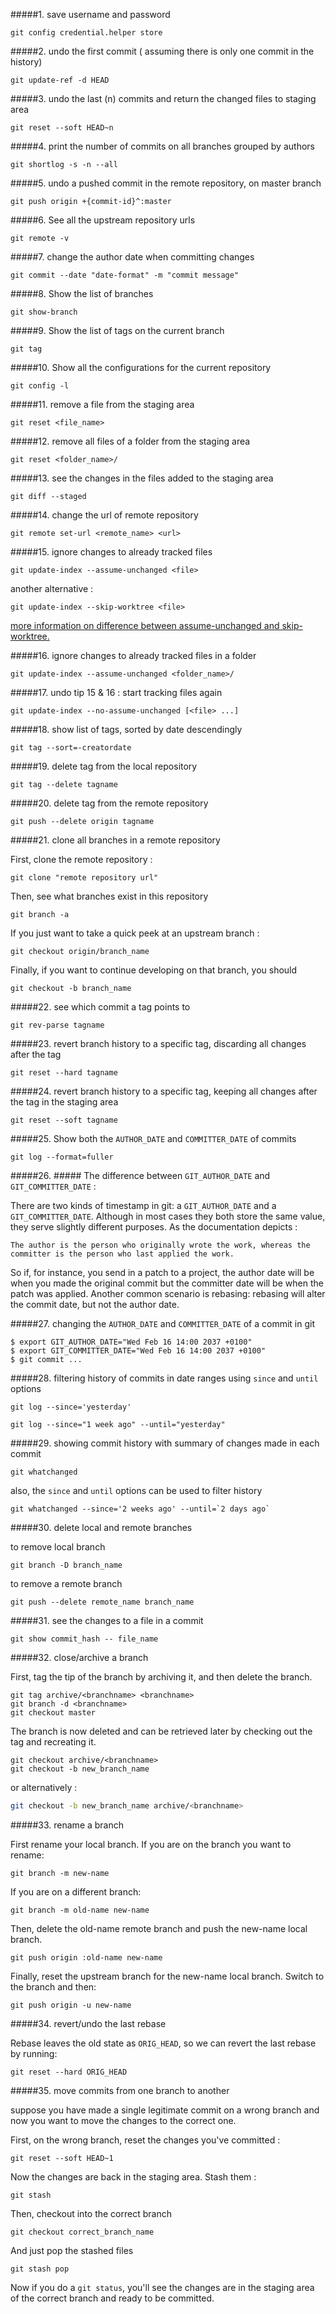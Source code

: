
#####1. save username and password 

```
git config credential.helper store
```

#####2. undo the first commit ( assuming there is only one commit in the history)

```
git update-ref -d HEAD
```
#####3. undo the last (n) commits and return the changed files to staging area

```
git reset --soft HEAD~n
``` 
#####4. print the number of commits on all branches grouped by authors

```
git shortlog -s -n --all
```
#####5. undo a pushed commit in the remote repository, on master branch

```
git push origin +{commit-id}^:master
```
#####6. See all the upstream repository urls

```
git remote -v
```

#####7. change the author date when committing changes
```
git commit --date "date-format" -m "commit message"
```

#####8. Show the list of branches
```
git show-branch
```

#####9. Show the list of tags on the current branch
```
git tag
```
#####10. Show all the configurations for the current repository

```
git config -l
```

#####11. remove a file from the staging area

```
git reset <file_name>
```

#####12. remove all files of a folder from the staging area
```
git reset <folder_name>/
```
#####13. see the changes in the files added to the staging area
```
git diff --staged
```
#####14. change the url of remote repository
```
git remote set-url <remote_name> <url>
```

#####15. ignore changes to already tracked files
```
git update-index --assume-unchanged <file>
```

another alternative :
```
git update-index --skip-worktree <file> 
```
[ more information on difference between assume-unchanged and skip-worktree.](https://stackoverflow.com/a/13631525/2450855)

#####16. ignore changes to already tracked files in a folder
```
git update-index --assume-unchanged <folder_name>/
```
#####17. undo tip 15 & 16 : start tracking files again

```
git update-index --no-assume-unchanged [<file> ...]
```
#####18. show list of tags, sorted by date descendingly
```
git tag --sort=-creatordate
```
#####19. delete tag from the local repository
```
git tag --delete tagname
```
#####20. delete tag from the remote repository
```
git push --delete origin tagname 
```
#####21. clone all branches in a remote repository

First, clone the remote repository :
```
git clone "remote repository url"
```
Then, see what branches exist in this repository
```
git branch -a
```

If you just want to take a quick peek at an upstream branch :
```
git checkout origin/branch_name
```
Finally, if you want to continue developing on that branch, you should
```
git checkout -b branch_name
```
#####22. see which commit a tag points to
```
git rev-parse tagname
```
#####23. revert branch history to a specific tag, discarding all changes after the tag
```
git reset --hard tagname
```

#####24. revert branch history to a specific tag, keeping all changes after the tag in the staging area
```
git reset --soft tagname
```
#####25. Show both the `AUTHOR_DATE` and `COMMITTER_DATE` of commits 
```
git log --format=fuller
``` 
#####26. ##### The difference between `GIT_AUTHOR_DATE` and `GIT_COMMITTER_DATE` :

There are two kinds of timestamp in git: a `GIT_AUTHOR_DATE` and a `GIT_COMMITTER_DATE`. Although in most cases they both store the same value, they serve slightly different purposes. As the documentation depicts :   
```
The author is the person who originally wrote the work, whereas the committer is the person who last applied the work.
```
So if, for instance, you send in a patch to a project, the author date will be when you made the original commit but the committer date will be when the patch was applied. Another common scenario is rebasing: rebasing will alter the commit date, but not the author date.

#####27. changing the `AUTHOR_DATE` and `COMMITTER_DATE` of a commit in git
```
$ export GIT_AUTHOR_DATE="Wed Feb 16 14:00 2037 +0100"
$ export GIT_COMMITTER_DATE="Wed Feb 16 14:00 2037 +0100"
$ git commit ...
```
#####28. filtering history of commits in date ranges using `since` and `until` options

```
git log --since='yesterday'
```
```
git log --since="1 week ago" --until="yesterday"
```
#####29. showing commit history with summary of changes made in each commit
```
git whatchanged 
```
also, the `since` and `until` options can be used to filter history
```
git whatchanged --since='2 weeks ago' --until=`2 days ago`
```
#####30. delete local and remote branches

to remove local branch 
```
git branch -D branch_name
```
to remove a remote branch

```
git push --delete remote_name branch_name
```
#####31. see the changes to a file in a commit
```
git show commit_hash -- file_name
```
#####32. close/archive a branch

First, tag the tip of the branch by archiving it, and then delete the branch.
```
git tag archive/<branchname> <branchname>
git branch -d <branchname>
git checkout master
```
The branch is now deleted and can be retrieved later by checking out the tag and recreating it.
```
git checkout archive/<branchname>
git checkout -b new_branch_name
```
or alternatively :
```bash
git checkout -b new_branch_name archive/<branchname>
```

#####33. rename a branch

First rename your local branch.
If you are on the branch you want to rename:
```
git branch -m new-name
```
If you are on a different branch:

```
git branch -m old-name new-name
```
Then, delete the old-name remote branch and push the new-name local branch.

```
git push origin :old-name new-name
```

Finally, reset the upstream branch for the new-name local branch. Switch to the branch and then:

```
git push origin -u new-name
```
#####34. revert/undo the last rebase

Rebase leaves the old state as `ORIG_HEAD`, so we can revert the last rebase by running:

```
git reset --hard ORIG_HEAD
```

#####35. move commits from one branch to another

suppose you have made a single legitimate commit on a wrong branch and now you want to move the changes to the correct one.

First, on the wrong branch, reset the changes you've committed :

```
git reset --soft HEAD~1
```

Now the changes are back in the staging area. Stash them :

```
git stash
```

Then, checkout into the correct branch

```
git checkout correct_branch_name
```

And just pop the stashed files

```
git stash pop
```

Now if you do a `git status`, you'll see the changes are in the staging area of the correct branch and ready to be committed.